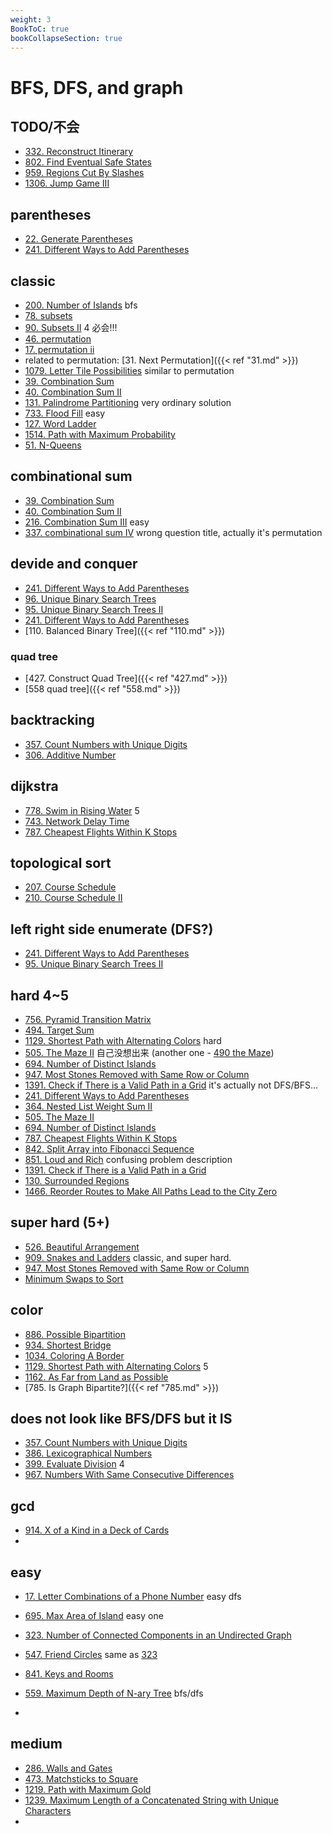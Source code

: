 ```yaml
---
weight: 3
BookToC: true
bookCollapseSection: true
---
```

#  BFS, DFS, and graph
<!-- ![pic](/img/test.jpg) -->

## TODO/不会
- [332. Reconstruct Itinerary](332) 
- [802. Find Eventual Safe States](802)
- [959. Regions Cut By Slashes](959)
- [1306. Jump Game III](1306)

## parentheses
- [22. Generate Parentheses](22)
- [241. Different Ways to Add Parentheses](241)

## classic
- [200. Number of Islands](200) bfs
- [78. subsets](78) 
- [90. Subsets II](90) 4  必会!!!
- [46. permutation](46)
- [17. permutation ii](47) 
- related to permutation: [31. Next Permutation]({{< ref "31.md" >}})
- [1079. Letter Tile Possibilities](1079) similar to permutation
- [39. Combination Sum ](39)
- [40. Combination Sum II](40)
- [131. Palindrome Partitioning](131) very ordinary solution
- [733. Flood Fill](733) easy
- [127. Word Ladder](127)
- [1514. Path with Maximum Probability](1514)
- [51. N-Queens](51)
  
  
## combinational sum
- [39. Combination Sum ](39)
- [40. Combination Sum II](40)
- [216. Combination Sum III](216) easy
- [337. combinational sum IV](337) wrong question title, actually it's permutation

## devide and conquer
- [241. Different Ways to Add Parentheses](241)
- [96. Unique Binary Search Trees](96)
- [95. Unique Binary Search Trees II](95)
- [241. Different Ways to Add Parentheses](241)
- [110. Balanced Binary Tree]({{< ref "110.md" >}})

### quad tree
- [427. Construct Quad Tree]({{< ref "427.md" >}})
- [558 quad tree]({{< ref "558.md" >}})

## backtracking
- [357. Count Numbers with Unique Digits](357)
- [306. Additive Number](306)

## dijkstra
- [778. Swim in Rising Water](778) 5
- [743. Network Delay Time](743)
- [787. Cheapest Flights Within K Stops](787)

## topological sort
- [207. Course Schedule](207)
- [210. Course Schedule II](210)

## left right side enumerate (DFS?)
- [241. Different Ways to Add Parentheses](241)
- [95. Unique Binary Search Trees II](95)

## hard 4~5
- [756. Pyramid Transition Matrix](756)
- [494. Target Sum](494)
- [1129. Shortest Path with Alternating Colors](1129) hard
- [505. The Maze II](505) 自己没想出来 (another one - [490 the Maze](490))
- [694. Number of Distinct Islands](694)
- [947. Most Stones Removed with Same Row or Column](947)
- [1391. Check if There is a Valid Path in a Grid](1391) it's actually not DFS/BFS...
- [241. Different Ways to Add Parentheses](241)
- [364. Nested List Weight Sum II](364)
- [505. The Maze II](505)
- [694. Number of Distinct Islands](694)
- [787. Cheapest Flights Within K Stops](787)
- [842. Split Array into Fibonacci Sequence](842)
- [851. Loud and Rich](851) confusing problem description
- [1391. Check if There is a Valid Path in a Grid](1391)
- [130. Surrounded Regions](130)
- [1466. Reorder Routes to Make All Paths Lead to the City Zero](1466)
  
## super hard (5+)
- [526. Beautiful Arrangement](526)
- [909. Snakes and Ladders](909) classic, and super hard.
- [947. Most Stones Removed with Same Row or Column](947)
- [Minimum Swaps to Sort]()


## color 
- [886. Possible Bipartition](886)
- [934. Shortest Bridge](934)
- [1034. Coloring A Border](1034)
- [1129. Shortest Path with Alternating Colors](1129) 5
- [1162. As Far from Land as Possible](1162)
- [785. Is Graph Bipartite?]({{< ref "785.md" >}})


## does not look like BFS/DFS but it IS
- [357. Count Numbers with Unique Digits](357)
- [386. Lexicographical Numbers](386)
- [399. Evaluate Division](399) 4
- [967. Numbers With Same Consecutive Differences](967)
  
## gcd
- [914. X of a Kind in a Deck of Cards](914)
- 
## easy 
- [17. Letter Combinations of a Phone Number](17) easy dfs
- [695. Max Area of Island](695) easy one
- [323. Number of Connected Components in an Undirected Graph](323)
- [547. Friend Circles](547) same as [323](323)
- [841. Keys and Rooms](841)
- [559. Maximum Depth of N-ary Tree](559) bfs/dfs

- 
## medium
- [286. Walls and Gates](286)
- [473. Matchsticks to Square](473)
- [1219. Path with Maximum Gold](1219)
- [1239. Maximum Length of a Concatenated String with Unique Characters](1239)
- 